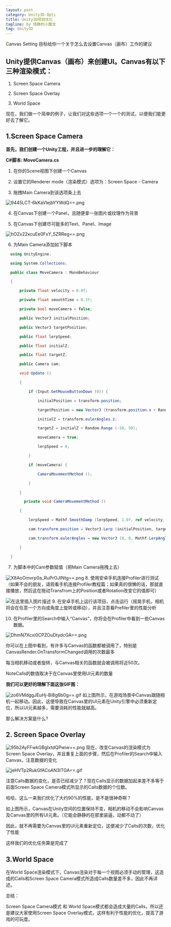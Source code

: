 ```yaml
---
layout: post
category: Unity3D-Opti
title: Unity3D项目优化
tagline: by 恬静的小魔龙
tag: Unity3D
---
```


Canvas Setting
目标给你一个关于怎么去设置Canvas（画布）工作的建议
 

## Unity提供Canvas（画布）来创建UI。Canvas有以下三种渲染模式：

1. Screen Space Camera

2. Screen Space Overlay

3. World Space

 

现在，我们做一个简单的例子，让我们对这些选项一个一个的测试，以便我们能更好去了解它。

 

## 1.Screen Space Camera
 

**首先，我们创建一个Unity工程，并且进一步的理解它：**

**C#脚本: MoveCamera.cs**

1. 在你的Scene视图下创建一个Canvas

2. 设置它的Renderer mode（渲染模式）选项为：Screen Space - Camera

3. 拖拽Main Camera到该选项条上去

![9445LCT-6kKaVIejbYYWdQ==.png](http://mmbiz.qpic.cn/mmbiz/eP7zEV1evXic8K5z5s30N9sP090cYNSe97j4tian8HHSUrhNic43Dvo5JEFZnelM1eMwtbAaKfoTsbMpWdThGBGMw/0)

4. 在Canvas下创建一个Panel，且随便拿一张图片或纹理作为背景

5. 在Canvas下创建尽可能多的Text、Panel、Image

![hOZx22xcuEe0FxY_5ZRReg==.png](http://mmbiz.qpic.cn/mmbiz/eP7zEV1evXic8K5z5s30N9sP090cYNSe9S4CLOH8aIwYGcqicbrvia3YtqPGyf97aDGZ3RUoIWbyJaoak3fzTmCDA/0)

6. 为Main Camera添加如下脚本

 

  

```csharp
  using UnityEngine;

  using System.Collections;

  public class MoveCamera : MonoBehaviour

  {

      private float velocity = 0.0f;

      private float smoothTime = 0.3f;

      private bool moveCamera = false;

      public Vector3 initialPosition;

      public Vector3 targetPosition;

      public float lerpSpeed;

      public float initialZ;

      public float targetZ;

      public Camera cam;

      void Update ()

      {

          if (Input.GetMouseButtonDown (0)) {

              initialPosition = transform.position;

              targetPosition = new Vector3 (transform.position.x + Random.Range (-5, 5), transform.position.y +                 Random.Range (-5, 5), transform.position.z);

              initialZ = transform.eulerAngles.z;

              targetZ = initialZ + Random.Range (-50, 50);

              moveCamera = true;

              lerpSpeed = 0;

          }

          if (moveCamera) {

              CameraMovementMethod ();

          }

      }

        private void CameraMovementMethod ()

      {

          lerpSpeed = Mathf.SmoothDamp (lerpSpeed, 1.0f, ref velocity, smoothTime);

          cam.transform.position = Vector3.Lerp (initialPosition, targetPosition, lerpSpeed);

          cam.transform.eulerAngles = new Vector3 (0, 0, Mathf.LerpAngle (initialZ, targetZ, lerpSpeed));

      }

  }

```

 

7. 为脚本中的Cam参数赋值（把Main Camera拖拽上去）

 

![X8AoOmvrp0a_RuPrOJINtg==.png](http://mmbiz.qpic.cn/mmbiz/eP7zEV1evXic8K5z5s30N9sP090cYNSe9avk5v4T8MKgiaicBfe8aichOYPGZaUZ5Z8uichd098No4PqmicJLGLzss0g/0)
8. 使用安卓手机连接Profiler进行测试（如果不会的朋友，请观看手机连接Profiler教程篇；如果真的很懒的话，那就直接播放，然后这在拖动Transfrom上的Position或者Rotation改变它的值即可）

![在这里插入图片描述](http://mmbiz.qpic.cn/mmbiz/LJ2FKOSh48HwSd8AtmDmfrBhLQ9YCJAZ5ZpmMeGYESoBqlkThZAKQPsnq0icEGCpvTRicoBjBa6Xc5gtyTOGF5yQ/0?wx_fmt=png)
9. 在安卓手机上运行该项目，点击运行（摇晃手机，相机将会在任意一个方向或角度上旋转或移动），并且注意看Prefiler里的性能分析

10. 在Profiler里的Search中输入“Canvas”，你将会在Profiler中看到一些Canvas数据。

![DhmN7Xcxi0CPZOuDtydcGA==.png](http://mmbiz.qpic.cn/mmbiz/eP7zEV1evXic8K5z5s30N9sP090cYNSe9uF91nPo6Qia7ZbbicDCqZxyUd0rZR23TpejGCUicoUM5OChsvwDDADViaw/0)
 

你可以在上图中看到，有许多与Canvas的函数都被调用了，特别是CanvasRender.OnTransformChanged调用的次数最多

 

每当相机移动或者旋转，与Canvas相关的函数就会被调用将近50次。

 

NoteCalls的数值取决于在Canvas里使用UI元素的数量
 

**我们可以更好的理解下面这张GIF图：**



![zo6VMdggJEuHj-Bi8g6b0g==.gif](http://mmbiz.qpic.cn/mmbiz/eP7zEV1evXic8K5z5s30N9sP090cYNSe9QrrKMWYNEpDS1ibe3X3m9zqc9LWx3enh8xqo1KTJ6g1LeBfgDtluVUw/0)
如上图所示，在游戏场景中Canvas跟随相机一起移动。因此，这便导致在Canvas里的UI元素在Unity引擎中必须重新定位，所以UI元素越多，需要消耗的性能就越高。

 


那么解决方案是什么?
## 2. Screen Space Overlay
 

![95b2AyFFwkGBglxtdQPwiw==.png](http://mmbiz.qpic.cn/mmbiz/eP7zEV1evXic8K5z5s30N9sP090cYNSe9O3g15puLn2bTZ15OGqVXqbcvJe0Ku6wUibK48icp7CTQ6WQMVcpntARA/0)
现在，改变Canvas的渲染模式为 Screen Space Overlay，并且重复上面的步骤，然后在Profiler的Search中输入Canvas，注意数据的变化

![jeHVTp2RukGfACoAN3ITGA==.gif](http://mmbiz.qpic.cn/mmbiz/eP7zEV1evXic8K5z5s30N9sP090cYNSe9LodNoLEjlWsAyw1sSxFLAsfg3aUXLIUTepp6BCM4Sh3GodicLQAFjtw/0)
 

注意Calls数据的变化，是否已经减少了？现在Calls显示的数据加起来差不多等于前面Screen Space Camera模式所显示的Calls数据的个位数。

 

哈哈，这么一来我们优化了大约90%的性能，是不是很神奇啊？


   如上图所示，Canvas在Unity空间的位置保持不变，相机的移动不会影响Canvas及Canvas里的所有UI元素。（它能会静静的在那里装逼，动都不动了）

   因此，就不再需要为Canvas里的UI元素重新定位，这便减少了Calls的次数，优化了性能

   这样我们的优化任务算是完成了 

 

## 3.World Space
 

  在World Space渲染模式下，Canvas渲染对于每一个视图必须手动的管理，这造成的Calls和Screen Space Camera模式所造成Calls数量差不多，因此不再详述。

 

总结：

  Screen Space Camera模式 和 World Space模式都会造成大量的Calls，所以还是建议大家使用Screen Space Overlay模式，这样有利于性能的优化，提高了游戏的可玩度。

